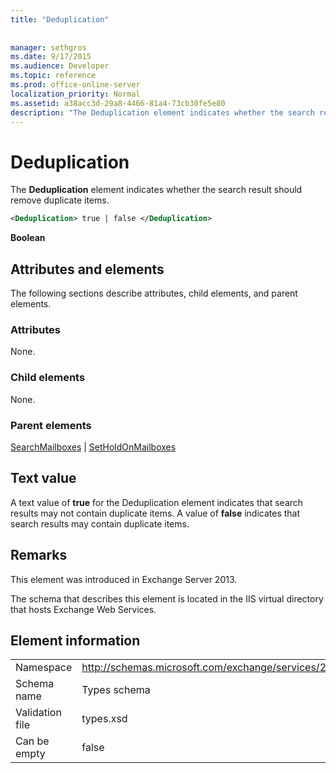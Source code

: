 ```yaml
---
title: "Deduplication"
 
 
manager: sethgros
ms.date: 9/17/2015
ms.audience: Developer
ms.topic: reference
ms.prod: office-online-server
localization_priority: Normal
ms.assetid: a38acc3d-29a8-4466-81a4-73cb30fe5e80
description: "The Deduplication element indicates whether the search result should remove duplicate items."
---
```


# Deduplication

The **Deduplication** element indicates whether the search result should remove duplicate items. 
  
```XML
<Deduplication> true | false </Deduplication>
```

 **Boolean**
## Attributes and elements

The following sections describe attributes, child elements, and parent elements.
  
### Attributes

None.
  
### Child elements

None.
  
### Parent elements

[SearchMailboxes](searchmailboxes.md) | [SetHoldOnMailboxes](setholdonmailboxes.md)
  
## Text value

A text value of **true** for the Deduplication element indicates that search results may not contain duplicate items. A value of **false** indicates that search results may contain duplicate items. 
  
## Remarks

This element was introduced in Exchange Server 2013.
  
The schema that describes this element is located in the IIS virtual directory that hosts Exchange Web Services.
  
## Element information

|||
|:-----|:-----|
|Namespace  <br/> |http://schemas.microsoft.com/exchange/services/2006/types  <br/> |
|Schema name  <br/> |Types schema  <br/> |
|Validation file  <br/> |types.xsd  <br/> |
|Can be empty  <br/> |false  <br/> |
   

